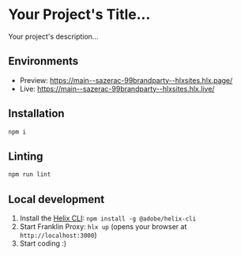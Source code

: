 # Your Project's Title...
Your project's description...

## Environments
- Preview: https://main--sazerac-99brandparty--hlxsites.hlx.page/
- Live: https://main--sazerac-99brandparty--hlxsites.hlx.live/

## Installation

```sh
npm i
```

## Linting

```sh
npm run lint
```

## Local development

1. Install the [Helix CLI](https://github.com/adobe/helix-cli): `npm install -g @adobe/helix-cli`
1. Start Franklin Proxy: `hlx up` (opens your browser at `http://localhost:3000`)
1. Start coding :)
